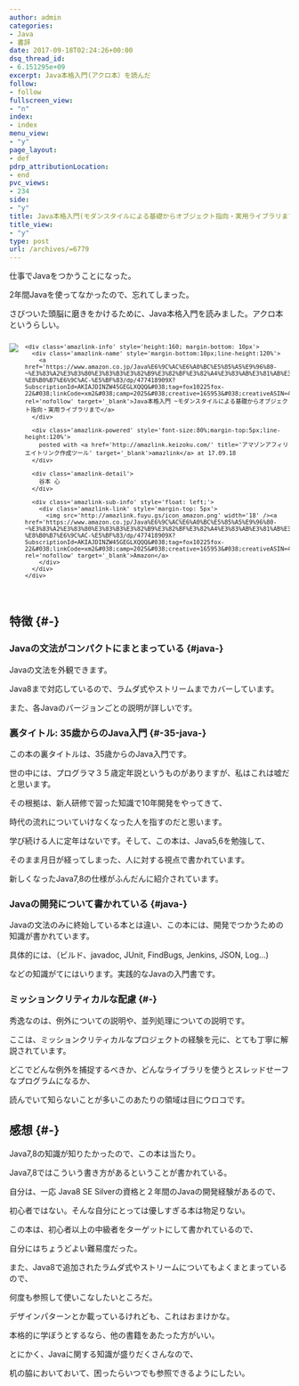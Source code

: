 ```yaml
---
author: admin
categories:
- Java
- 書評
date: 2017-09-18T02:24:26+00:00
dsq_thread_id:
- 6.151295e+09
excerpt: Java本格入門(アクロ本）を読んだ
follow:
- follow
fullscreen_view:
- "n"
index:
- index
menu_view:
- "y"
page_layout:
- def
pdrp_attributionLocation:
- end
pvc_views:
- 234
side:
- "y"
title: Java本格入門(モダンスタイルによる基礎からオブジェクト指向・実用ライブラリまで）を読んだ
title_view:
- "y"
type: post
url: /archives/=6779
---
```


仕事でJavaをつかうことになった。
  
2年間Javaを使ってなかったので、忘れてしまった。
  
さびついた頭脳に磨きをかけるために、Java本格入門を読みました。アクロ本というらしい。

<div class='amazlink-box' style='text-align:left;padding-bottom:20px;font-size:small;/zoom: 1;overflow: hidden;'>
  <div class='amazlink-list' style='clear: both;'>
    <div class='amazlink-image' style='float:left;margin:0px 12px 1px 0px;'>
      <a href='https://www.amazon.co.jp/Java%E6%9C%AC%E6%A0%BC%E5%85%A5%E9%96%80-~%E3%83%A2%E3%83%80%E3%83%B3%E3%82%B9%E3%82%BF%E3%82%A4%E3%83%AB%E3%81%AB%E3%82%88%E3%82%8B%E5%9F%BA%E7%A4%8E%E3%81%8B%E3%82%89%E3%82%AA%E3%83%96%E3%82%B8%E3%82%A7%E3%82%AF%E3%83%88%E6%8C%87%E5%90%91%E3%83%BB%E5%AE%9F%E7%94%A8%E3%83%A9%E3%82%A4%E3%83%96%E3%83%A9%E3%83%AA%E3%81%BE%E3%81%A7-%E8%B0%B7%E6%9C%AC-%E5%BF%83/dp/477418909X?SubscriptionId=AKIAJDINZW45GEGLXQQQ&#038;tag=fox10225fox-22&#038;linkCode=xm2&#038;camp=2025&#038;creative=165953&#038;creativeASIN=477418909X' target='_blank' rel='nofollow'><img src='https://images-fe.ssl-images-amazon.com/images/I/51741IwOl5L._SL160_.jpg' style='border: none;' /></a>
    </div>
    
    <div class='amazlink-info' style='height:160; margin-bottom: 10px'>
      <div class='amazlink-name' style='margin-bottom:10px;line-height:120%'>
        <a href='https://www.amazon.co.jp/Java%E6%9C%AC%E6%A0%BC%E5%85%A5%E9%96%80-~%E3%83%A2%E3%83%80%E3%83%B3%E3%82%B9%E3%82%BF%E3%82%A4%E3%83%AB%E3%81%AB%E3%82%88%E3%82%8B%E5%9F%BA%E7%A4%8E%E3%81%8B%E3%82%89%E3%82%AA%E3%83%96%E3%82%B8%E3%82%A7%E3%82%AF%E3%83%88%E6%8C%87%E5%90%91%E3%83%BB%E5%AE%9F%E7%94%A8%E3%83%A9%E3%82%A4%E3%83%96%E3%83%A9%E3%83%AA%E3%81%BE%E3%81%A7-%E8%B0%B7%E6%9C%AC-%E5%BF%83/dp/477418909X?SubscriptionId=AKIAJDINZW45GEGLXQQQ&#038;tag=fox10225fox-22&#038;linkCode=xm2&#038;camp=2025&#038;creative=165953&#038;creativeASIN=477418909X' rel='nofollow' target='_blank'>Java本格入門 ~モダンスタイルによる基礎からオブジェクト指向・実用ライブラリまで</a>
      </div>
      
      <div class='amazlink-powered' style='font-size:80%;margin-top:5px;line-height:120%'>
        posted with <a href='http://amazlink.keizoku.com/' title='アマゾンアフィリエイトリンク作成ツール' target='_blank'>amazlink</a> at 17.09.18
      </div>
      
      <div class='amazlink-detail'>
        谷本 心
      </div>
      
      <div class='amazlink-sub-info' style='float: left;'>
        <div class='amazlink-link' style='margin-top: 5px'>
          <img src='http://amazlink.fuyu.gs/icon_amazon.png' width='18' /><a href='https://www.amazon.co.jp/Java%E6%9C%AC%E6%A0%BC%E5%85%A5%E9%96%80-~%E3%83%A2%E3%83%80%E3%83%B3%E3%82%B9%E3%82%BF%E3%82%A4%E3%83%AB%E3%81%AB%E3%82%88%E3%82%8B%E5%9F%BA%E7%A4%8E%E3%81%8B%E3%82%89%E3%82%AA%E3%83%96%E3%82%B8%E3%82%A7%E3%82%AF%E3%83%88%E6%8C%87%E5%90%91%E3%83%BB%E5%AE%9F%E7%94%A8%E3%83%A9%E3%82%A4%E3%83%96%E3%83%A9%E3%83%AA%E3%81%BE%E3%81%A7-%E8%B0%B7%E6%9C%AC-%E5%BF%83/dp/477418909X?SubscriptionId=AKIAJDINZW45GEGLXQQQ&#038;tag=fox10225fox-22&#038;linkCode=xm2&#038;camp=2025&#038;creative=165953&#038;creativeASIN=477418909X' rel='nofollow' target='_blank'>Amazon</a>
        </div>
      </div>
    </div>
  </div>
</div>

## 特徴 {#-}

### Javaの文法がコンパクトにまとまっている {#java-}

Javaの文法を外観できます。
  
Java8まで対応しているので、ラムダ式やストリームまでカバーしています。
  
また、各Javaのバージョンごとの説明が詳しいです。

### 裏タイトル: 35歳からのJava入門 {#-35-java-}

この本の裏タイトルは、35歳からのJava入門です。
  
世の中には、プログラマ３５歳定年説というものがありますが、私はこれは嘘だと思います。
  
その根拠は、新人研修で習った知識で10年開発をやってきて、
  
時代の流れについていけなくなった人を指すのだと思います。

学び続ける人に定年はないです。そして、この本は、Java5,6を勉強して、
  
そのまま月日が経ってしまった、人に対する視点で書かれています。
  
新しくなったJava7,8の仕様がふんだんに紹介されています。

### Javaの開発について書かれている {#java-}

Javaの文法のみに終始している本とは違い、この本には、開発でつかうための知識が書かれています。
  
具体的には、（ビルド、javadoc, JUnit, FindBugs, Jenkins, JSON, Log&#8230;)
  
などの知識がてにはいります。実践的なJavaの入門書です。

### ミッションクリティカルな配慮 {#-}

秀逸なのは、例外についての説明や、並列処理についての説明です。
  
ここは、ミッションクリティカルなプロジェクトの経験を元に、とても丁寧に解説されています。
  
どこでどんな例外を捕捉するべきか、どんなライブラリを使うとスレッドせーフなプログラムになるか、
  
読んでいて知らないことが多いこのあたりの領域は目にウロコです。

## 感想 {#-}

Java7,8の知識が知りたかったので、この本は当たり。
  
Java7,8ではこういう書き方があるということが書かれている。

自分は、一応 Java8 SE Silverの資格と２年間のJavaの開発経験があるので、
  
初心者ではない。そんな自分にとっては優しすぎる本は物足りない。
  
この本は、初心者以上の中級者をターゲットにして書かれているので、
  
自分にはちょうどよい難易度だった。

また、Java8で追加されたラムダ式やストリームについてもよくまとまっているので、
  
何度も参照して使いこなしたいところだ。

デザインパターンとか載っているけれども、これはおまけかな。
  
本格的に学ぼうとするなら、他の書籍をあたった方がいい。

とにかく、Javaに関する知識が盛りだくさんなので、
  
机の脇においておいて、困ったらいつでも参照できるようにしたい。